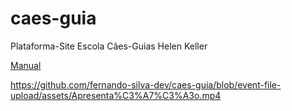 # caes-guia
Plataforma-Site Escola Cães-Guias Helen Keller


[Manual](./assets/manual.pdf)

https://github.com/fernando-silva-dev/caes-guia/blob/event-file-upload/assets/Apresenta%C3%A7%C3%A3o.mp4
